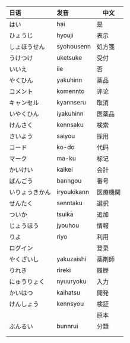 | 日语           | 发音        | 中文     |
| :------------- | :---------- | -------- |
| はい           | hai         | 是       |
| ひょうじ       | hyouji      | 表示     |
| しょほうせん   | syohousenn  | 処方箋   |
| うけつけ       | uketsuke    | 受付     |
| いいえ         | iie         | 否       |
| やくひん       | yakuhinn    | 薬品     |
| コメント       | komennto    | 评论     |
| キャンセル     | kyannseru   | 取消     |
| いやくひん     | iyakuhinn   | 医薬品   |
| けんさく       | kennsaku    | 検索     |
| さいよう       | saiyou      | 採用     |
| コード         | ko-do       | 代码     |
| マーク         | ma-ku       | 标记     |
| かいけい       | kaikei      | 会計     |
| ばんごう       | banngou     | 番号     |
| いりょうきかん | iryoukikann | 医療機関 |
| せんたく       | senntaku    | 選択     |
| ついか         | tsuika      | 追加     |
| じょうほう     | jyouhou     | 情報     |
| りよ           | riyo        | 利用     |
| ログイン       |             | 登录     |
| やくざいし     | yakuzaishi  | 薬剤師   |
| りれき         | rireki      | 履歴     |
| にゅうりょく   | nyuuryoku   | 入力     |
| かいはつ       | kaihatsu    | 開発     |
| けんしょう     | kennsyou    | 検証     |
|                |             | 原本     |
| ぶんるい       | bunnrui     | 分類     |
|                |             |          |
|                |             |          |
